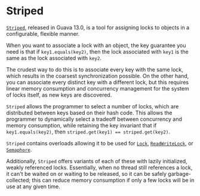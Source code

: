 # Striped

[`Striped`], released in Guava 13.0, is a tool for assigning locks to objects in
a configurable, flexible manner.

When you want to associate a lock with an object, the key guarantee you need is
that if `key1.equals(key2)`, then the lock associated with `key1` is the same as
the lock associated with `key2`.

The crudest way to do this is to associate every key with the same lock, which
results in the coarsest synchronization possible. On the other hand, you can
associate every distinct key with a different lock, but this requires linear
memory consumption and concurrency management for the system of locks itself, as
new keys are discovered.

`Striped` allows the programmer to select a number of locks, which are
distributed between keys based on their hash code. This allows the programmer to
dynamically select a tradeoff between concurrency and memory consumption, while
retaining the key invariant that if `key1.equals(key2)`, then
`striped.get(key1) == striped.get(key2)`.

`Striped` contains overloads allowing it to be used for [`Lock`],
[`ReadWriteLock`], or [`Semaphore`].

Additionally, `Striped` offers variants of each of these with lazily
initialized, weakly referenced locks. Essentially, when no thread still
references a lock, it can't be waited on or waiting to be released, so it can be
safely garbage-collected; this can reduce memory consumption if only a few locks
will be in use at any given time.

[`Striped`]: https://guava.dev/releases/snapshot/api/docs/com/google/common/util/concurrent/Striped.html
[`Lock`]: https://guava.dev/releases/snapshot/api/docs/com/google/common/util/concurrent/Striped.html#lock-int-
[`ReadWriteLock`]: https://guava.dev/releases/snapshot/api/docs/com/google/common/util/concurrent/Striped.html#readWriteLock-int-
[`Semaphore`]: https://guava.dev/releases/snapshot/api/docs/com/google/common/util/concurrent/Striped.html#semaphore-int-int-
